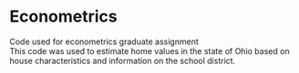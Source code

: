 # Econometrics
Code used for econometrics graduate assignment
</br>
This code was used to estimate home values in the state of Ohio based on house characteristics and information on the school district.
